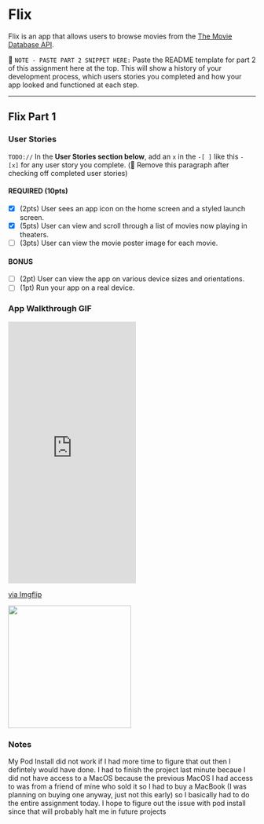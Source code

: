 # Flix

Flix is an app that allows users to browse movies from the [The Movie Database API](http://docs.themoviedb.apiary.io/#).

📝 `NOTE - PASTE PART 2 SNIPPET HERE:` Paste the README template for part 2 of this assignment here at the top. This will show a history of your development process, which users stories you completed and how your app looked and functioned at each step.

---

## Flix Part 1

### User Stories
`TODO://` In the **User Stories section below**, add an `x` in the `-[ ]` like this `- [x]` for any user story you complete. (🚫 Remove this paragraph after checking off completed user stories)

#### REQUIRED (10pts)
- [x] (2pts) User sees an app icon on the home screen and a styled launch screen.
- [x] (5pts) User can view and scroll through a list of movies now playing in theaters.
- [ ] (3pts) User can view the movie poster image for each movie.

#### BONUS
- [ ] (2pt) User can view the app on various device sizes and orientations.
- [ ] (1pt) Run your app on a real device.

### App Walkthrough GIF
<div style="width:260px;max-width:100%;"><div style="height:0;padding-bottom:205%;position:relative;"><iframe width="260" height="533" style="position:absolute;top:0;left:0;width:100%;height:100%;" frameBorder="0" src="https://imgflip.com/embed/4wm7ga"></iframe></div><p><a href="https://imgflip.com/gif/4wm7ga">via Imgflip</a></p></div>

<img src="YOUR_GIF_URL_HERE" width=250><br>

### Notes
My Pod Install did not work if I had more time to figure that out then I defintely would have done. I had to finish the project last minute becaue I did not have access to a MacOS because the previous MacOS I had access to was from a friend of mine who sold it so I had to buy a MacBook (I was planning on buying one anyway, just not this early) so I basically had to do the entire assignment today. I hope to figure out the issue with pod install since that will probably halt me in future projects
